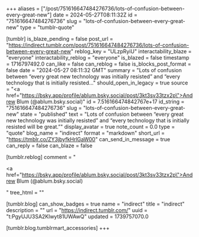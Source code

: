 +++
aliases = ["/post/751616647484276736/lots-of-confusion-between-every-great-new"]
date = 2024-05-27T08:11:32Z
id = "751616647484276736"
slug = "lots-of-confusion-between-every-great-new"
type = "tumblr-quote"

[tumblr]
is_blaze_pending = false
post_url = "https://indirect.tumblr.com/post/751616647484276736/lots-of-confusion-between-every-great-new"
reblog_key = "ULzpRyiU"
interactability_blaze = "everyone"
interactability_reblog = "everyone"
is_blazed = false
timestamp = 1716797492.0
can_like = false
can_reblog = false
is_blocks_post_format = false
date = "2024-05-27 08:11:32 GMT"
summary = "Lots of confusion between “every great new technology was initially resisted” and “every technology that is initially resisted..."
should_open_in_legacy = true
source = "<a href=\"https://bsky.app/profile/ablum.bsky.social/post/3kt3sv33tzx2p\">Andrew Blum (@ablum.bsky.social)</a>"
id = 7.516166474842767e+17
id_string = "751616647484276736"
slug = "lots-of-confusion-between-every-great-new"
state = "published"
text = "Lots of confusion between “every great new technology was initially resisted” and “every technology that is initially resisted will be great.”"
display_avatar = true
note_count = 0.0
type = "quote"
blog_name = "indirect"
format = "markdown"
short_url = "https://tmblr.co/ZY3jbyfkHrlGaW00"
can_send_in_message = true
can_reply = false
can_blaze = false

[tumblr.reblog]
comment = "<p><a href=\"https://bsky.app/profile/ablum.bsky.social/post/3kt3sv33tzx2p\">Andrew Blum (@ablum.bsky.social)</a></p>"
tree_html = ""

[tumblr.blog]
can_show_badges = true
name = "indirect"
title = "indirect"
description = ""
url = "https://indirect.tumblr.com/"
uuid = "t:PgyUJU3SA2Klwyt81UWAwQ"
updated = 1739757070.0

[tumblr.blog.tumblrmart_accessories]
+++
